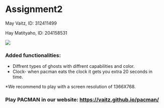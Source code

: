 # Assignment2



May Vaitz, ID: 312411499

Hay Matityaho, ID: 204158531

![](https://github.com/vaitz/pacman/blob/master/photos/bar_pacline.gif)

### Added functionalities:
* Diffrent types of ghosts with diffrent capabilities and color.
* Clock- when pacman eats the clock it gets you extra 20 seconds in time.

*We recommend to play with a screen resolution of 1366X768.

### Play PACMAN in our website: https://vaitz.github.io/pacman/
 